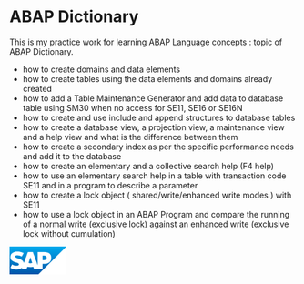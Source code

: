 # ABAP Dictionary
This is my practice work for learning ABAP Language concepts : topic of ABAP Dictionary. 
* how to create domains and data elements
* how to create tables using the data elements and domains already created
* how to add a Table Maintenance Generator and add data to database table using SM30 when no access for SE11, SE16 or SE16N
* how to create and use include and append structures to database tables
* how to create a database view, a projection view, a maintenance view and a help view and what is the difference between them
* how to create a secondary index as per the specific performance needs and add it to the database
* how to create an elementary and a collective search help (F4 help)
* how to use an elementary search help in a table with transaction code SE11 and in a program to describe a parameter
* how to create a lock object ( shared/write/enhanced write modes ) with SE11
* how to use a lock object in an ABAP Program and compare the running of a normal write (exclusive lock) against an enhanced write (exclusive lock without cumulation)

<img src="sap_logo.png" alt="SAP Logo" width="100">
